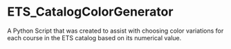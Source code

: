 # ETS_CatalogColorGenerator
A Python Script that was created to assist with choosing color variations for each course in the ETS catalog based on its numerical value.
